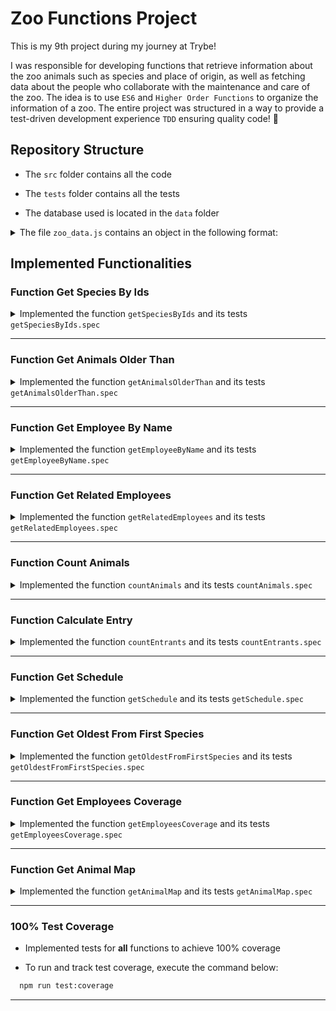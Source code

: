 # Zoo Functions Project

This is my 9th project during my journey at Trybe!

I was responsible for developing functions that retrieve information about the zoo animals such as species and place of origin, as well as fetching data about the people who collaborate with the maintenance and care of the zoo. The idea is to use `ES6` and `Higher Order Functions` to organize the information of a zoo. The entire project was structured in a way to provide a test-driven development experience `TDD` ensuring quality code! 🐘

## Repository Structure

- The `src` folder contains all the code

- The `tests` folder contains all the tests

- The database used is located in the `data` folder

<details>
  <summary>
    The file <code>zoo_data.js</code> contains an object in the following format:
  </summary> <br />

  ```js
  {
    species: [
      {
        id: lionId,
        name: 'lions',
        popularity: 4,
        location: 'NE',
        availability: ['Tuesday', 'Thursday', 'Saturday', 'Sunday'],
        residents: [
          {
            name: 'Zena',
            sex: 'female',
            age: 12,
          }
        ],
      }
    ],
    employees: [
      {
        id: 'c5b83cb3-a451-49e2-ac45-ff3f54fbe7e1',
        firstName: 'Nigel',
        lastName: 'Nelson',
        managers: [burlId, olaId],
        responsibleFor: [lionId, tigersId],
      }
    ],
    hours: {
      Tuesday: { open: 8, close: 6 },
      Wednesday: { open: 8, close: 6 },
      Thursday: { open: 10, close: 8 },
      Friday: { open: 10, close: 8 },
      Saturday: { open: 8, close: 10 },
      Sunday: { open: 8, close: 8 },
      Monday: { open: 0, close: 0 },
    },
    prices: {
      adult: 49.99,
      senior: 24.99,
      child: 20.99,
    },
  }
  ```
<details>
  <summary>
    The <code>species</code> array holds information about each zoo species
  </summary> <br />

  | Key | Description |
  | ------------ | ----------|
  | `id` | the identifier of the species |
  | `name` | name of the species |
  | `popularity` | popularity of that species |
  | `location` | region the animal species came from, with possible values: <br> - `NE`: northeast; <br> - `NW`: northwest; <br> - `SE`: southeast; <br> - `SW`: southwest |
  | `availability` | availability for visiting animals of that species |
  | `residents` | information about animals of that species residing in the zoo, where: <br> - `name`: the name of the animal, like `'Zena'`; <br> - `sex`: the sex of the animal, like `'female'`; <br> - `age`: the age of the animal |

</details>

<br />

<details>
  <summary>
    The <code>employees</code> array holds information about each employee
  </summary> <br />

  | Key | Description |
  | ----------- | ------ |
  | `id` | The identifier of the person |
  | `firstName` | first name of the person |
  | `lastName` | last name of the person |
  | `managers` | the **IDs** of the person's managers |
  | `responsibleFor` | the **IDs** of the species for which the person is responsible |

</details>

<br />

<details>
  <summary>
  The <code>hours</code> object holds information about the zoo's opening hours
  </summary> <br />

  | Key | Description |
  | --------- | -------------------------------------------------- |
  | `Tuesday`<br> `Wednesday`<br> `Thursday`<br> `Friday`<br> `Saturday`<br> `Sunday`<br> `Monday` | **Days of the week:** <br> - `open`: Opening time <br> - `close`: Closing time |

</details>

<br />

<details>
  <summary>
    The <code>prices</code> object holds information about the zoo's ticket prices
  </summary> <br />

  | Key | Description |
  | -------- | ------ |
  | `adult` | price for adults |
  | `senior` | price for seniors |
  | `child` | price for children |

</details>

</details>

## Implemented Functionalities

### Function Get Species By Ids

<details>
  <summary>
    Implemented the function <code>getSpeciesByIds</code> and its tests <code>getSpeciesByIds.spec</code>
  </summary> <br />

  - The function can receive a single `ID` or multiple `IDs`, thus searching for animal species and returning an array containing the found species, displaying the following information:

    - Name of the found species
    - Population of individuals
    - Location in the Zoo
    - Available days for visitation
    - Information about each individual of that species

  - The tests `getSpeciesByIds.spec` ensure that:

    - Returns an empty array if no parameters are passed
    - If passed a single `ID` as a parameter, it returns an array with the species corresponding to that `ID`
    - If passed more than one `ID`, it returns an array with the species corresponding to the `IDs`
</details>

---

### Function Get Animals Older Than

<details>
  <summary>
    Implemented the function <code>getAnimalsOlderThan</code> and its tests <code>getAnimalsOlderThan.spec</code>
  </summary> <br />

  - The function takes a species and an age as parameters and then:

    - Returns `true` if **all** animals of that species have an age equal or greater than the age passed as a parameter
    - Returns `false` if any animal of the species does not meet the minimum age passed as a parameter

  - The tests in `getAnimalsOlderThan.spec` ensure that:

    - Correctly verifies the age of all animals of the specified species and returns the correct boolean value according to the minimum age passed
</details>

---

### Function Get Employee By Name

<details>
  <summary>
    Implemented the function <code>getEmployeeByName</code> and its tests <code>getEmployeeByName.spec</code>
  </summary> <br />

  - The function receives a `string` as a parameter and if it matches the **first name** or **last name** of a zoo employee, it returns the employee's information in the following format:

    ```js
      {
        id: 'c5b83cb3-a451-49e2-ac45-ff3f54fbe7e1',
        firstName: 'Nigel',
        lastName: 'Nelson',
        managers: ['0e7b460e-acf4-4e17-bcb3-ee472265db83', 'fdb2543b-5662-46a7-badc-93d960fdc0a8'],
        responsibleFor: ['0938aa23-f153-4937-9f88-4858b24d6bce', 'e8481c1d-42ea-4610-8e11-1752cfc05a46'],
      }
    ```

  - The tests in `getEmployeeByName.spec` ensure that:

    - Return an empty object if no parameters are received
    - Return the employee object if the parameter matches their first name
    - Return the employee object if the parameter matches their last name
</details>

---

### Function Get Related Employees

<details>
  <summary>
    Implemented the function <code>getRelatedEmployees</code> and its tests <code>getRelatedEmployees.spec</code>
  </summary> <br />

  - The function checks if an employee is a manager and which employees they lead. Following the good practice of dividing the code into smaller parts, the file will have two functions:

    - The `isManager` function is responsible for checking if an employee is a manager:

      - Returns `true` if the passed `id` belongs to a manager
      - Returns `false` if the passed `id` does not belong to a manager

    - The `getRelatedEmployees` function is responsible for returning the employees led by the management:

      - Uses the `isManager` function to check if the person is a manager or not
      - If the person is not a manager, it throws an error with the message: **'The inserted ID does not belong to a manager employee!'**
      - If the person is a manager, it returns an array containing the first and last names of the employees managed by that person, for example:

        ```js
        [ 'Burl Bethea', 'Ola Orloff', 'Emery Elser' ];
        ```

  - The tests in `getRelatedEmployees.spec` ensure that:

    - The `isManager` function returns `true` if the passed `ID` belongs to a manager employee
    - The `isManager` function returns `false` if the passed `ID` does not belong to a manager employee
    - The `getRelatedEmployees` function, if the passed `ID` belongs to a manager, returns an array containing the first and last names of the employees for whom they are responsible
    - The `getRelatedEmployees` function, if the passed `ID` does **not** belong to a manager, throws an error with the message: `'The inserted ID does not belong to a manager employee!'`
</details>

---

### Function Count Animals

<details>
  <summary>
    Implemented the function <code>countAnimals</code> and its tests <code>countAnimals.spec</code>
  </summary> <br />

  - The function `countAnimals` is responsible for counting the number of animals residing in the zoo, accepting `species` and `sex` as parameters in the format of an object

  - Returns the quantity of animals residing in the zoo of the species passed as a parameter. For example:

    - When receiving the argument `{ species: 'penguins' }`, it returns only the quantity (number) of penguins residing in the zoo
    - When receiving the argument `{ species: 'giraffes', sex: 'female' }`, it returns only the quantity (number) of female giraffes residing in the zoo

  - If no parameters are passed, it returns the quantity of animals residing per species. For example:

    ```javascript
      {
        lions: 4,
        // [...]
      }
    ```

  - The tests in `countAnimals.spec` ensure that:

    - If no parameters are received, it returns all species and the quantity of residents of each
    - If received as a parameter an object with the key `species`, it returns the quantity of animals of that species
    - If received as a parameter an object with the keys `species` and `sex`, it returns the quantity of animals of that species, in the specified sex
</details>

---

### Function Calculate Entry

<details>
  <summary>
    Implemented the function <code>countEntrants</code> and its tests <code>countEntrants.spec</code>
  </summary> <br />

  - The value of zoo entrances is calculated based on age groups, where:

    - `child`: individuals **under** 18 years old
    - `adult`: individuals aged **18 or older** and **under** 50 years old
    - `senior`: individuals aged **50 or older**

  - Considering the good practice of dividing the code into smaller parts, the file will have two functions, called `countEntrants` and `calculateEntry`. Both functions receive an array in the following format:

    ```javascript
    const entrants = [
      { name: 'Lara Carvalho', age: 5 },
      { name: 'Frederico Moreira', age: 5 },
      { name: 'Pedro Henrique Carvalho', age: 5 },
      { name: 'Maria Costa', age: 18 },
      { name: 'Núbia Souza', age: 18 },
      { name: 'Carlos Nogueira', age: 50 },
    ];
    ```

  - The `countEntrants` function is responsible for calculating the quantity of visitors per age group. It receives an array and returns an **object**:

    - It sums up the quantity of visitors per age group
    - It returns an object in the following format: `{ child: 3, adult: 2, senior: 1 }`

  - The `calculateEntry` function is responsible for summing up the value of people's entrance to the zoo. It receives an array and returns the **total** sum of entrance values:

    - It returns `0` if no parameter is passed or an empty array
    - It uses the `countEntrants` function to have the total quantity of people per age group
    - It sums up the entrance values per age group, example of return: `187.94`

  - The tests in `calculateEntry.spec` ensure that:

    - The `countEntrants` function, when receiving an array of visitors, returns an object with the count
    - The `calculateEntry` function returns 0 if no arguments are passed
    - The `calculateEntry` function returns 0 if `countEntrants` returns an empty object
    - The `calculateEntry` function, when receiving multiple arrays of visitors, returns the correct and formatted value
</details>

---

### Function Get Schedule

<details>
  <summary>
    Implemented the function <code>getSchedule</code> and its tests <code>getSchedule.spec</code>
  </summary> <br />

  - Provides a schedule of available visiting hours through a query for people visiting the zoo, who may want access to the schedule for the week, a specific day, or a specific animal

  - Returns an array with the weekdays on which an animal is available for visitation if the function parameter is an animal. For example:

    ```js
      getSchedule('lions');
      // the return will be [ 'Tuesday', 'Thursday', 'Saturday', 'Sunday' ];
    ```

  - Returns an object with all available hours for each day of the week if the function receives no parameter or the parameter passed is not an animal or a day

    - There is an object with all weekdays as keys
    - The values for each weekday are an object with keys `officeHour` and `exhibition`:
      - `officeHour` text with the opening and closing hours of the zoo on that weekday
      - `exhibition` an array with the names of all animals available for visitation on that weekday

    - The return is similar to:

      ```javascript
      {
        Tuesday: { // Weekday
          officeHour: 'Open from 8am until 6pm',
          exhibition: [ 'lions', 'tigers', 'bears', 'penguins', 'elephants', 'giraffes' ],
        },
        Wednesday: {
          officeHour: 'Open from 8am until 6pm',
          exhibition: [ 'tigers', 'bears', 'penguins', 'otters', 'frogs', 'giraffes' ],
        },
        // [...]
      }
      ```

  - The tests in `getSchedule.spec` ensure that:

    - If no parameters are received, it returns the hours for each day and which animals will be available
    - If it receives the name of an animal as a parameter, it returns an array with the days it will be on display
    - If it receives a single day as a parameter, it returns the hours for that day and which animals will be on display
    - If it receives parameters that are neither an animal nor a day, it returns the hours for each day and which animals will be on display
</details>

---

### Function Get Oldest From First Species

<details>
  <summary>
    Implemented the function <code>getOldestFromFirstSpecies</code> and its tests <code>getOldestFromFirstSpecies.spec</code>
  </summary> <br />

  - The function finds the oldest animal from the species managed by a collaborating person:

    - It receives an `ID` parameter referring to the collaborating person, and from this ID:
      - Finds the collaborating person with the `ID` passed as a parameter
      - Finds the **first** species of animal that the collaborating person is responsible for
      - Finds the oldest animal of that species
      - Returns an array with the information of the oldest animal of that species

  - The tests in `getOldestFromFirstSpecies.spec` ensure that:

    - Given the `ID`, the function finds the first species of animal managed by that person and returns an array with the name, gender, and age of the oldest animal of that species
</details>

---

### Function Get Employees Coverage

<details>
  <summary>
    Implemented the function <code>getEmployeesCoverage</code> and its tests <code>getEmployeesCoverage.spec</code>
  </summary> <br />

  - The function receives an object as a parameter and returns information about the employee and which species they are responsible for:

    - It receives an object as a parameter that will determine its behavior, with the following keys:
      - `name`: the first name **or** last name of the person to be searched
      - `id`: the id of the person to be searched
    - Returns the information of the corresponding person when receiving an object with the `name` property
    - Returns the information of the corresponding person when receiving an object with the `id` property

  - **Examples of using the `getEmployeesCoverage` function:**

    **INPUT:**

      ```js
      getEmployeesCoverage({ name: 'Sharonda' }); // receives the first name as parameter or
      getEmployeesCoverage({ name: 'Spry' }); // receives the last name as parameter or
      getEmployeesCoverage({ id: '4b40a139-d4dc-4f09-822d' }); // receives an id as parameter
      ```

    **OUTPUT:**

      ```json
      {
        "id": "4b40a139-d4dc-4f09-822d-ec25e819a5ad",
        "fullName": "Sharonda Spry",
        "species": [ "otters", "frogs" ],
        "locations": [ "SE", "SW" ]
      }
      ```

  - If the function receives no parameters, it returns an array with the information of **all** employees

  - If no person is found with the given first name, last name, or id, an error is thrown with the message **"Invalid information"**

  - Throws an error if the `name` or `id` is invalid

  - The tests in `getEmployeesCoverage.spec` ensure that:

    - If the object passed as a parameter has the `name` property, it should return only the corresponding person
    - If the object passed as a parameter has the `id` property, it should return only the corresponding person
    - If no parameters are received, it returns a list with the coverage of **all** employees
    - If there are no people with the specified `name` or `id`, an error is thrown
</details>

---

### Function Get Animal Map

<details>
  <summary>
    Implemented the function <code>getAnimalMap</code> and its tests <code>getAnimalMap.spec</code>
  </summary> <br />

  - It is responsible for categorizing animals by location, as well as filtering them by region, name, and sex based on a parameter. The return structure of the function is based on the species' location:

    ```js
      {
        NE: [ /* data here */],
        NW: [/* data here */],
        SE: [/* data here */],
        SW: [/* data here */],
      }
    ```

  - **The function's parameter will be an object that may contain:**

<details>
  <summary>
    <code>includeNames: true</code>, which returns the names of animals in the following format:
  </summary> <br />

```js
  NE: [
    { lions: ['Zena', 'Maxwell', 'Faustino', 'Dee'] },
    { giraffes: ['Gracia', 'Antone', 'Vicky', 'Clay', 'Arron', 'Bernard'] },
  ],
  // [...]
```
</details>

<details>
  <summary>
    <code>sorted: true</code> which returns the names of animals alphabetically in the following format:
  </summary> <br />

```js
  NE: [
    { lions: ['Dee', 'Faustino', 'Maxwell', 'Zena'] },
    { giraffes: ['Antone', 'Arron', 'Bernard', 'Clay', 'Gracia', 'Vicky'] },
  ],
  // [...]
```
</details>

<details>
  <summary>
    <code>sex: male</code> or <code>sex: female</code> returns the <strong>name</strong> of animals that are males or females in the following format:
  </summary><br />

```js
  NE: [
    { lions: ['Zena', 'Dee'] },
    { giraffes: ['Gracia', 'Vicky'] },
  ],
  // [...]
```
</details>

<br />

  - If the function receives no parameter, the animal species are categorized by location and an object is returned in the following format:

    ```javascript
    {
      NE: ['lions', 'giraffes'],
      NW: ['tigers', 'bears', 'elephants'],
      SE: ['penguins', 'otters'],
      SW: ['frogs', 'snakes'],
    }
    ```

  Thus:

  - It returns the species and names of animals if the function receives the parameter `{includeNames: true}`

  - It returns the species and names of animals in alphabetical order if the function receives the parameter `{includeNames: true, sorted: true}`

  - It returns the species of **all** animals categorized by location if the function:

    - receives no parameter
    - receives **only** the parameter `{sex: male/female}`
    - receives **only** the parameter `{sex: male/female}` **and/or** `{sorted: true}`

  - It returns the species and names of animals filtered by sex:

    - If the function's parameter is `{includeNames: true, sex: male/female}`

  - It returns the species and names of animals filtered by sex and in alphabetical order:

    - It returns the species and names of female animals in alphabetical order, if the function's parameter is `{includeNames: true, sex: male/female, sorted: true}`

  - The tests in `getAnimalMap.spec` ensure that:

    - If no parameters are received, it returns animals categorized by location
    - If parameters are received without the `includeNames` option specified, it returns animals categorized by location
    - If parameters are received with the `includeNames: true` option specified, it adds the animal names to the return
    - If parameters are received with the `sorted: true` option specified, it returns the names of the animals sorted
    - If parameters are received with the `sex: 'female'` or `sex: 'male'` option specified, it returns only female/male animals
    - If parameters are received with the `sex: 'female'` or `sex: 'male'` option specified and the `sorted: true` option specified, it returns only female/male animals with sorted names
</details>

---

### 100% Test Coverage

  - Implemented tests for **all** functions to achieve 100% coverage

  - To run and track test coverage, execute the command below:

```bash
  npm run test:coverage
```

---
